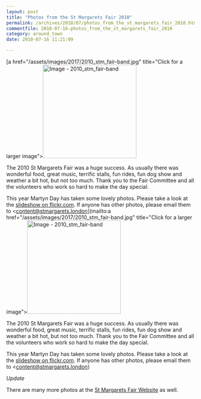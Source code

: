 ```yaml
---
layout: post
title: "Photos from the St Margarets Fair 2010"
permalink: /archives/2010/07/photos_from_the_st_margarets_fair_2010.html
commentfile: 2010-07-16-photos_from_the_st_margarets_fair_2010
category: around_town
date: 2010-07-16 11:21:09

---
```


[a href="/assets/images/2017/2010_stm_fair-band.jpg" title="Click for a larger image"><img src="/assets/images/2017/2010_stm_fair-band-thumb.jpg" width="250" alt="Image - 2010_stm_fair-band"  class="photo right"/></a>

The 2010 St Margarets Fair was a huge success. As usually there was wonderful food, great music, terrific stalls, fun rides, fun dog show and weather a bit hot, but not too much. Thank you to the Fair Committee and all the volunteers who work so hard to make the day special.

This year Martyn Day has taken some lovely photos. Please take a look at the [slideshow on flickr.com](http://www.flickr.com/photos/mahnke/sets/72157624513399152/show/). If anyone has other photos, please email them to <content@stmargarets.london](mailto:a href="/assets/images/2017/2010_stm_fair-band.jpg" title="Click for a larger image"><img src="/assets/images/2017/2010_stm_fair-band-thumb.jpg" width="250" alt="Image - 2010_stm_fair-band"  class="photo right"/></a>

The 2010 St Margarets Fair was a huge success. As usually there was wonderful food, great music, terrific stalls, fun rides, fun dog show and weather a bit hot, but not too much. Thank you to the Fair Committee and all the volunteers who work so hard to make the day special.

This year Martyn Day has taken some lovely photos. Please take a look at the [slideshow on flickr.com](http://www.flickr.com/photos/mahnke/sets/72157624513399152/show/). If anyone has other photos, please email them to <content@stmargarets.london)

*Update*

There are many more photos at the [St Margarets Fair Website](http://www.stmargaretsfair.org/photos2010/index.html) as well.
